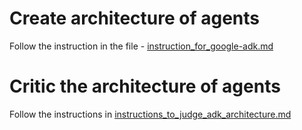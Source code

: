 # Create architecture of agents
Follow the instruction in the file - [instruction_for_google-adk.md](documentation/instruction_for_google-adk.md)

# Critic the architecture of agents
Follow the instructions in [instructions_to_judge_adk_architecture.md](documentation/instructions_to_judge_adk_architecture.md)


